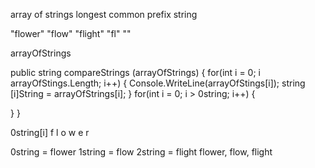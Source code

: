 array of strings
longest common prefix string

"flower"
"flow"
"flight"
"fl"
""

arrayOfStrings

public string compareStrings (arrayOfStrings)
{
  for(int i = 0; i arrayOfStings.Length; i++)
  {
    Console.WriteLine(arrayOfStings[i]);
    string [i]String = arrayOfStrings[i];
  }
  for(int i = 0; i > 0string; i++)
  {
    
  }
} 

0string[i] 
f
l
o
w
e
r


0string = flower
1string = flow
2string = flight
flower, 
flow, 
flight